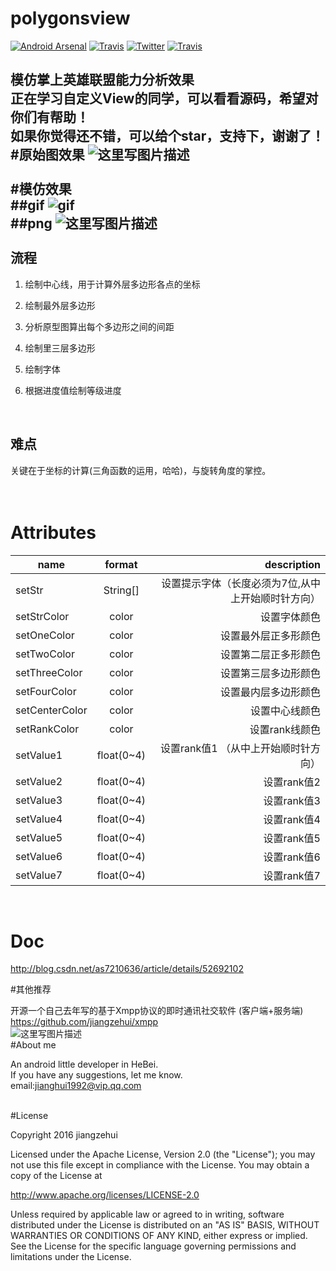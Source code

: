 # polygonsview

[![Android Arsenal](https://img.shields.io/badge/Android%20Arsenal-polygonsview-green.svg?style=true)](https://android-arsenal.com/details/3/4408)
[![Travis](https://img.shields.io/badge/License-Apache2.0-blue.svg)](http://www.apache.org/licenses/LICENSE-2.0)
[![Twitter](https://img.shields.io/badge/Gradle-2.1.0-brightgreen.svg)](https://github.com/jiangzehui/polygonsview)
[![Travis](https://img.shields.io/badge/details-1.0-orange.svg)](http://blog.csdn.net/as7210636/article/details/52692102)

模仿掌上英雄联盟能力分析效果
<br>
正在学习自定义View的同学，可以看看源码，希望对你们有帮助！
<br>
如果你觉得还不错，可以给个star，支持下，谢谢了！
<br>
#原始图效果
![这里写图片描述](https://github.com/jiangzehui/polygonsview/blob/master/png/p2.png)
<br><br>
#模仿效果
<br>
##gif
![gif](https://github.com/jiangzehui/polygonsview/blob/master/png/p3.gif)
<br>
##png
![这里写图片描述](https://github.com/jiangzehui/polygonsview/blob/master/png/p1.png)
<br><br>
流程
--




 1. 绘制中心线，用于计算外层多边形各点的坐标
 2. 绘制最外层多边形
 3. 分析原型图算出每个多边形之间的间距
 4. 绘制里三层多边形
 5. 绘制字体
 6. 根据进度值绘制等级进度


    <br>

难点
--



关键在于坐标的计算(三角函数的运用，哈哈)，与旋转角度的掌控。
<br>
<br>
<br>


# Attributes


| name | format | description |
| -----|:----:| ----:|
| setStr | String[] | 设置提示字体（长度必须为7位,从中上开始顺时针方向）|
| setStrColor    | color    |  设置字体颜色   |
| setOneColor    | color    |  设置最外层正多形颜色   |
| setTwoColor    | color    |   设置第二层正多形颜色  |
| setThreeColor    | color    |   设置第三层多边形颜色  |
| setFourColor    | color    |   设置最内层多边形颜色  |
| setCenterColor    | color    |   设置中心线颜色  |
| setRankColor    | color    |   设置rank线颜色  |
| setValue1    | float(0~4)    |   设置rank值1 （从中上开始顺时针方向） |
| setValue2    | float(0~4)    |   设置rank值2 |
| setValue3    | float(0~4)    |   设置rank值3 |
| setValue4    | float(0~4)    |   设置rank值4 |
| setValue5    | float(0~4)    |   设置rank值5 |
| setValue6    | float(0~4)    |   设置rank值6 |
| setValue7    | float(0~4)    |   设置rank值7 |

<br>

# Doc
http://blog.csdn.net/as7210636/article/details/52692102
<br>


#其他推荐

开源一个自己去年写的基于Xmpp协议的即时通讯社交软件 (客户端+服务端)<br> https://github.com/jiangzehui/xmpp<br>
![这里写图片描述](https://github.com/jiangzehui/yyquan/blob/master/img/gf1.gif)<br>
#About me

An android little developer in HeBei.<br>
If you have any suggestions, let me know.<br>
email:jianghui1992@vip.qq.com

<br>
#License

Copyright 2016 jiangzehui

Licensed under the Apache License, Version 2.0 (the "License"); you may not use this file except in compliance with the License. You may obtain a copy of the License at

http://www.apache.org/licenses/LICENSE-2.0

Unless required by applicable law or agreed to in writing, software distributed under the License is distributed on an "AS IS" BASIS, WITHOUT WARRANTIES OR CONDITIONS OF ANY KIND, either express or implied. See the License for the specific language governing permissions and limitations under the License.
